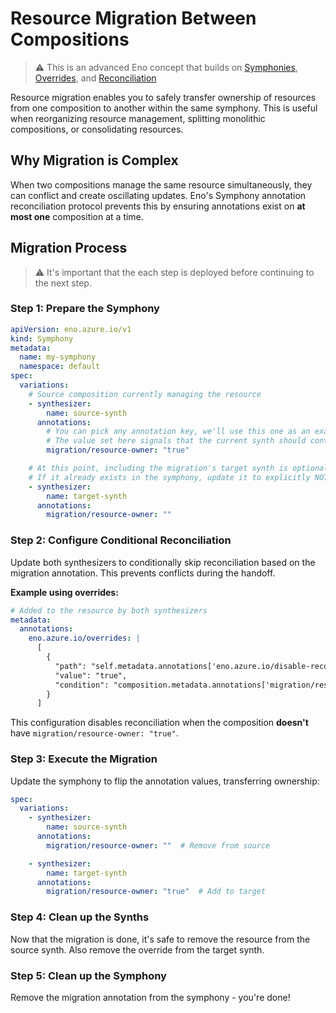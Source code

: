 # Resource Migration Between Compositions

> ⚠️ This is an advanced Eno concept that builds on [Symphonies](./symphony.md), [Overrides](./overrides.md), and [Reconciliation](./reconciliation.md)

Resource migration enables you to safely transfer ownership of resources from one composition to another within the same symphony. This is useful when reorganizing resource management, splitting monolithic compositions, or consolidating resources.

## Why Migration is Complex

When two compositions manage the same resource simultaneously, they can conflict and create oscillating updates. Eno's Symphony annotation reconciliation protocol prevents this by ensuring annotations exist on **at most one** composition at a time.

## Migration Process

> ⚠️ It's important that the each step is deployed before continuing to the next step.

### Step 1: Prepare the Symphony

```yaml
apiVersion: eno.azure.io/v1
kind: Symphony
metadata:
  name: my-symphony
  namespace: default
spec:
  variations:
    # Source composition currently managing the resource
    - synthesizer:
        name: source-synth
      annotations:
        # You can pick any annotation key, we'll use this one as an example.
        # The value set here signals that the current synth should continue to own the resource (for now).
        migration/resource-owner: "true"

    # At this point, including the migration's target synth is optional.
    # If it already exists in the symphony, update it to explicitly NOT take ownership of the migrated resource(s).
    - synthesizer:
        name: target-synth
      annotations:
        migration/resource-owner: ""
```

### Step 2: Configure Conditional Reconciliation

Update both synthesizers to conditionally skip reconciliation based on the migration annotation. This prevents conflicts during the handoff.

**Example using overrides:**

```yaml
# Added to the resource by both synthesizers
metadata:
  annotations:
    eno.azure.io/overrides: |
      [
        {
          "path": "self.metadata.annotations['eno.azure.io/disable-reconciliation']",
          "value": "true",
          "condition": "composition.metadata.annotations['migration/resource-owner'] != 'true'"
        }
      ]
```

This configuration disables reconciliation when the composition **doesn't** have `migration/resource-owner: "true"`.

### Step 3: Execute the Migration

Update the symphony to flip the annotation values, transferring ownership:

```yaml
spec:
  variations:
    - synthesizer:
        name: source-synth
      annotations:
        migration/resource-owner: ""  # Remove from source

    - synthesizer:
        name: target-synth
      annotations:
        migration/resource-owner: "true"  # Add to target
```

### Step 4: Clean up the Synths

Now that the migration is done, it's safe to remove the resource from the source synth.
Also remove the override from the target synth.

### Step 5: Clean up the Symphony

Remove the migration annotation from the symphony - you're done!
